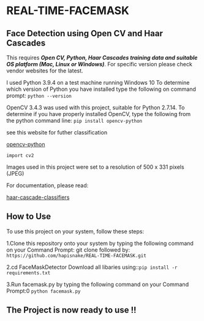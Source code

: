 # REAL-TIME-FACEMASK

## Face Detection using Open CV and Haar Cascades

This requires ***Open CV, Python, Haar Cascades training data and suitable OS platform (Mac, Linux or Windows)***. 
For specific version please check vendor websites for the latest.

I used Python 3.9.4 on a test machine running Windows 10
To determine which version of Python you have installed
type the following on command prompt: ```python --version```

OpenCV 3.4.3 was used with this project, suitable for Python 2.7.14. 
To determine if you have properly installed OpenCV, type the following from the python command line:
```pip install opencv-python```


see this website for futher classification

[opencv-python](https://pypi.org/project/opencv-python/)

```import cv2```

Images used in this project were set to a resolution of 500 x 331 pixels (JPEG)

For documentation, please read:

[haar-cascade-classifiers](https://becominghuman.ai/face-detection-using-opencv-with-haar-cascade-classifiers-941dbb25177)

## How to Use
To use this project on your system, follow these steps:

1.Clone this repository onto your system by typing the following command on your Command Prompt:
git clone  followed by: ```https://github.com/hapisnake/REAL-TIME-FACEMASK.git```

2.cd FaceMaskDetector
Download all libaries using::```pip install -r requirements.txt```

3.Run facemask.py by typing the following command on your Command Prompt:0 ```python facemask.py```


## The Project is now ready to use !!
